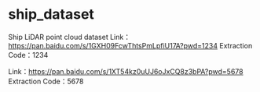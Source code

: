 # ship_dataset
Ship LiDAR point cloud dataset
Link：https://pan.baidu.com/s/1GXH09FcwThtsPmLpfiU17A?pwd=1234 
Extraction Code：1234 

Link：https://pan.baidu.com/s/1XT54kz0uUJ6oJxCQ8z3bPA?pwd=5678 
Extraction Code：5678 




